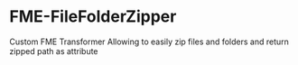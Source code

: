 # FME-FileFolderZipper
 Custom FME Transformer Allowing to easily zip files and folders and return zipped path as attribute
